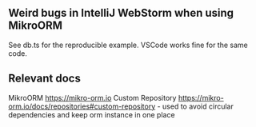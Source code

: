 ## Weird bugs in IntelliJ WebStorm when using MikroORM
See db.ts for the reproducible example.
VSCode works fine for the same code.

## Relevant docs
MikroORM https://mikro-orm.io
Custom Repository https://mikro-orm.io/docs/repositories#custom-repository - used to avoid circular dependencies and keep orm instance in one place